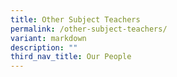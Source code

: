 ```yaml
---
title: Other Subject Teachers
permalink: /other-subject-teachers/
variant: markdown
description: ""
third_nav_title: Our People
---
```


